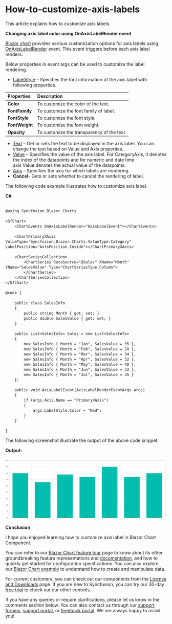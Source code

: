 # How-to-customize-axis-labels

This article explains how to customize axis labels.

**Changing axis label color using OnAxisLabelRender event**

[Blazor chart](https://www.syncfusion.com/blazor-components/blazor-charts) provides various customization options for axis labels using [OnAxisLabelRender](https://help.syncfusion.com/cr/blazor/Syncfusion.Blazor.Charts.ChartEvents.html#Syncfusion_Blazor_Charts_ChartEvents_OnAxisLabelRender) event. This event triggers before each axis label renders. 

Below properties in event args can be used to customize the label rendering.

- [LabelStyle](https://help.syncfusion.com/cr/blazor/Syncfusion.Blazor.Charts.AxisLabelRenderEventArgs.html#Syncfusion_Blazor_Charts_AxisLabelRenderEventArgs_LabelStyle) – Specifies the font information of the axis label with following properties. 

|**Properties**|**Description**|
| :- | :- |
|**Color**|To customize the color of the text.|
|**FontFamily**|To customize the font family of label.|
|**FontStyle**|To customize the font style.|
|**FontWeight**|To customize the font weight.|
|**Opacity**|To customize the transparency of the text.|
 


- [Text](https://help.syncfusion.com/cr/blazor/Syncfusion.Blazor.Charts.AxisLabelRenderEventArgs.html#Syncfusion_Blazor_Charts_AxisLabelRenderEventArgs_Text) – Get or sets the text to be displayed in the axis label. You can change the text based on Value and Axis properties.
- [Value](https://help.syncfusion.com/cr/blazor/Syncfusion.Blazor.Charts.AxisLabelRenderEventArgs.html#Syncfusion_Blazor_Charts_AxisLabelRenderEventArgs_Value) – Specifies the value of the axis label. For CategoryAxis, it denotes the index of the datapoints and for numeric and date time axis Value denotes the actual value of the datapoints.
- [Axis](https://help.syncfusion.com/cr/blazor/Syncfusion.Blazor.Charts.AxisLabelClickEventArgs.html#Syncfusion_Blazor_Charts_AxisLabelClickEventArgs_Axis) – Specifies the axis for which labels are rendering.
- **Cancel**- Gets or sets whether to cancel the rendering of label.

The following code example illustrates how to customize axis label.

**C#**

```cshtml

@using Syncfusion.Blazor.Charts

<SfChart>
    <ChartEvents OnAxisLabelRender="AxisLabelEvent"></ChartEvents>

    <ChartPrimaryXAxis ValueType="Syncfusion.Blazor.Charts.ValueType.Category" LabelPosition="AxisPosition.Inside"></ChartPrimaryXAxis>

    <ChartSeriesCollection>
        <ChartSeries DataSource="@Sales" XName="Month" YName="SalesValue" Type="ChartSeriesType.Column">
        </ChartSeries>
    </ChartSeriesCollection>
</SfChart>

@code {

    public class SalesInfo
    {
        public string Month { get; set; }
        public double SalesValue { get; set; }
    }

    public List<SalesInfo> Sales = new List<SalesInfo>
    {
        new SalesInfo { Month = "Jan", SalesValue = 35 },
        new SalesInfo { Month = "Feb", SalesValue = 28 },
        new SalesInfo { Month = "Mar", SalesValue = 34 },
        new SalesInfo { Month = "Apr", SalesValue = 32 },
        new SalesInfo { Month = "May", SalesValue = 40 },
        new SalesInfo { Month = "Jun", SalesValue = 32 },
        new SalesInfo { Month = "Jul", SalesValue = 35 }
    };

    public void AxisLabelEvent(AxisLabelRenderEventArgs args)
    {
        if (args.Axis.Name == "PrimaryXAxis")
        {
            args.LabelStyle.Color = "Red";
        }         
    }

}

```

The following screenshot illustrate the output of the above code snippet.

**Output:**

![](/label-customization.png)

**Conclusion**

I hope you enjoyed learning how to customize axis label in Blazor Chart Component.

You can refer to our [Blazor Chart feature tour](https://www.syncfusion.com/blazor-components/blazor-charts) page to know about its other groundbreaking feature representations and [documentation](https://blazor.syncfusion.com/documentation/chart/getting-started), and how to quickly get started for configuration specifications. You can also explore our [Blazor Chart example](https://blazor.syncfusion.com/demos/chart/line?theme=bootstrap5) to understand how to create and manipulate data.

For current customers, you can check out our components from the [License and Downloads](https://www.syncfusion.com/sales/teamlicense) page. If you are new to Syncfusion, you can try our 30-day [free trial](https://www.syncfusion.com/downloads/blazor) to check out our other controls.

If you have any queries or require clarifications, please let us know in the comments section below. You can also contact us through our [support forums](https://www.syncfusion.com/forums), [support portal](https://support.syncfusion.com/create), or [feedback portal](https://www.syncfusion.com/feedback/blazor-components?control=charts). We are always happy to assist you!
